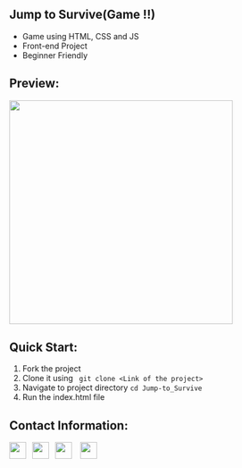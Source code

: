 ## Jump to Survive(Game !!)
- Game using HTML, CSS and JS
- Front-end Project
- Beginner Friendly
## Preview:
<img src="https://github.com/akash-kumar44/Jump-to_Survive/blob/main/preview/preview.gif" weight ="1000" height = "400">

## Quick Start:
1. Fork the project
2. Clone it using ``` git clone <Link of the project>```
3. Navigate to project directory ```cd Jump-to_Survive```
4. Run the index.html file 

## Contact Information: 
<a href="https://www.linkedin.com/in/akash-kumar-1b6339214/"><img width="30px" src="https://www.vectorlogo.zone/logos/linkedin/linkedin-icon.svg" /></a>&ensp;
<a href="https://twitter.com/akash_bhumbak"><img width="30px" src="https://www.vectorlogo.zone/logos/twitter/twitter-official.svg" /></a>&ensp;
<a href="mailto:akashbhumbak44@gmail.com"><img width="30px" src="https://www.vectorlogo.zone/logos/gmail/gmail-icon.svg" /></a> &ensp;
<a href="https://www.instagram.com/akash_daanav_/"><img width="30px" src="https://www.vectorlogo.zone/logos/instagram/instagram-icon.svg" /></a>

